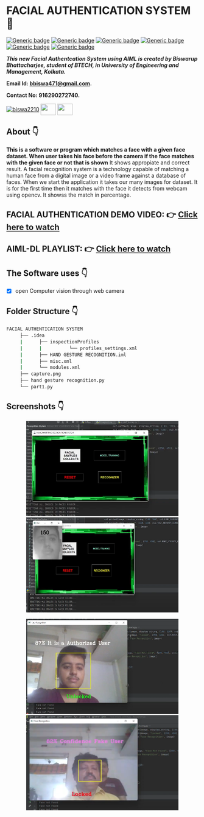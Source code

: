 # FACIAL AUTHENTICATION SYSTEM :star_struck: 

[![Generic badge](https://img.shields.io/badge/advance-Python3-yellowgreen)](https://shields.io/) [![Generic badge](https://img.shields.io/badge/module-numpy-ff69b4)](https://shields.io/) [![Generic badge](https://img.shields.io/badge/module%20-cv2-success)](https://shields.io/) [![Generic badge](https://img.shields.io/badge/computer-vision-blueviolet)](https://shields.io/) [![Generic badge](https://img.shields.io/badge/module-math-critical)](https://shields.io/) [![Generic badge](https://img.shields.io/badge/python-3.6-green)](https://shields.io/) 
<br>

***This new Facial Authentcation System using AIML is created by Biswarup Bhattacharjee, student of BTECH, in University of Engineering and Management, Kolkata.***

**Email Id: bbiswa471@gmail.com.** 

**Contact No: 916290272740.** 


<p align="left">
<a href="https://www.facebook.com/profile.php?id=100070395300810" target="blank"><img align="center" src="https://cdn.jsdelivr.net/npm/simple-icons@3.0.1/icons/facebook.svg" alt="biswa2210" height="30" width="40" /></a>
<a href="https://instagram.com/biswarup2210" target="blank"><img align="center" src="https://cdn.jsdelivr.net/npm/simple-icons@3.0.1/icons/instagram.svg" alt="" height="30" width="40" /></a>
<a href="https://github.com/biswa2210/biswa2210" target="blank"><img align="center" src="https://cdn.jsdelivr.net/npm/simple-icons@3.0.1/icons/github.svg" alt="" height="30" width="40" /></a>
</p>

## About :point_down: 

</div align="justified">

**This is a software or program which matches a face with a given face dataset. When user takes his face before the camera if the face matches with the given face or not that is shown** It shows appropiate and correct result. A facial recognition system is a technology capable of matching a human face from a digital image or a video frame against a database of faces. When we start the application it takes our many images for dataset. It is for the first time then it matches with the face it detects from webcam using opencv. It showss the match in percentage.
</div>

## FACIAL AUTHENTICATION DEMO VIDEO: :point_right: <a href="https://www.youtube.com/watch?v=AHu06hhGCR0&list=PL0lbDlMJ1h4jrRuH-A6njkMA3iYmRhxIO&index=3">Click here to watch</a>

## AIML-DL PLAYLIST: :point_right: <a href="https://www.youtube.com/watch?v=K0AAxrbzLFg&list=PL0lbDlMJ1h4jrRuH-A6njkMA3iYmRhxIO">Click here to watch</a>

## The Software uses :point_down:
 - [x] open Computer vision through web camera

## Folder Structure :point_down:

```bash
FACIAL AUTHENTICATION SYSTEM
     ├── .idea
     |      ├── inspectionProfiles
     |      |          └── profiles_settings.xml
     |      ├── HAND GESTURE RECOGNITION.iml
     |      ├── misc.xml
     |      └── modules.xml
     ├── capture.png
     ├── hand gesture recognition.py
     └── part1.py

```                       

## Screenshots :point_down: 

<div align="center">

<a href="pics/face.png"><img src="pics/face.png" width="400" height= "250"></a> <a href="pics/face1.png"><img src="pics/face1.png" width="400" height= "250"></a>

<a href="pics/face2.png"><img src="pics/face2.png" width="400" height= "250"></a> <a href="pics/face3.png"><img src="pics/face3.png" width="400" height= "250"></a>


</div>


